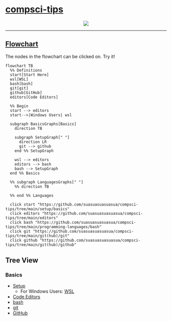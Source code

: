 # [compsci-tips](https://suasuasuasuasua.github.io/compsci-tips/)

<p align="center">
  <img src="https://i.kym-cdn.com/photos/images/newsfeed/001/562/650/cd0.jpg" />
</p>

---

<!-- Allow people to click the link to go back to the repo from the GitHub Pages -->
## [Flowchart](https://github.com/suasuasuasuasua/compsci-tips#flowchart)

The nodes in the flowchart can be clicked on. Try it!

```mermaid
flowchart TB
  %% Definitions
  start[Start Here]
  wsl[WSL]
  bash[bash]
  git[git]
  github[GitHub]
  editors[Code Editors]

  %% Begin
  start --> editors
  start-->|Windows Users| wsl

  subgraph BasicsGraphs[Basics]
    direction TB

    subgraph SetupGraph[" "]
      direction LR
      git --> github
    end %% SetupGraph

    wsl --> editors
    editors --> bash
    bash --> SetupGraph
  end %% Basics

  %% subgraph LanguagesGraphs[" "]
    %% direction TB
    
  %% end %% Languages

  click start "https://github.com/suasuasuasuasua/compsci-tips/tree/main/setup/basics"
  click editors "https://github.com/suasuasuasuasua/compsci-tips/tree/main/editors"
  click bash "https://github.com/suasuasuasuasua/compsci-tips/tree/main/programming-languages/bash"
  click git "https://github.com/suasuasuasuasua/compsci-tips/tree/main/git(hub)/git"
  click github "https://github.com/suasuasuasuasua/compsci-tips/tree/main/git(hub)/github"
```

## Tree View

### Basics

- [Setup](./setup/basics/)
  - For Windows Users: [WSL](./setup/wsl/)
- [Code Editors](./editors/)
- [bash](./programming-languages/bash/)
- [git](./git(hub)/git/)
- [GitHub](./git(hub)/github/)
